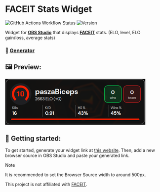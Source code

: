 # FACEIT Stats Widget

![GitHub Actions Workflow Status](https://img.shields.io/github/actions/workflow/status/mxgic1337/faceit-stats-widget/build-test.yml?style=flat-square) ![Version](https://img.shields.io/github/package-json/v/mxgic1337/faceit-stats-widget?style=flat-square)

Widget for **[OBS Studio](https://obsproject.com/)** that displays **[FACEIT](https://faceit.com)** stats. (ELO, level,
ELO gain/loss, average stats)

### 🔗 [Generator](https://fc.mxgic1337.xyz/widget/generator)

## 🖼️ Preview:

![Preview](.github/assets/preview.png)

## 🔧 Getting started:

To get started, generate your widget link at [this website](https://fc.mxgic1337.xyz/widget/generator). Then, add a new
browser source in OBS Studio and paste your generated link.

> [!NOTE]  
> It is recommended to set the Browser Source width to around 500px.

This project is not affiliated with [FACEIT](https://faceit.com).